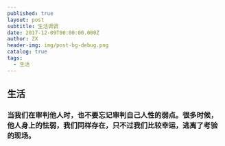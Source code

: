 ```yaml
---
published: true
layout: post
subtitle: 生活调调
date: 2017-12-09T00:00:00.000Z
author: ZX
header-img: img/post-bg-debug.png
catalog: true
tags:
  - 生活
---
```

## 生活
### 当我们在审判他人时，也不要忘记审判自己人性的弱点。很多时候，他人身上的怯弱，我们同样存在，只不过我们比较幸运，逃离了考验的现场。
